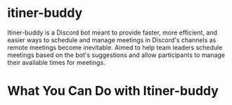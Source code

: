 # itiner-buddy
Itiner-buddy is a Discord bot meant to provide faster, more efficient, and easier ways to schedule and manage meetings in Discord's channels as remote meetings become inevitable. Aimed to help team leaders schedule meetings based on the bot's suggestions and allow participants to manage their available times for meetings.

# What You Can Do with Itiner-buddy
